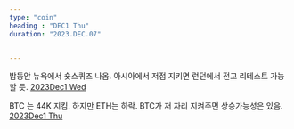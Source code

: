 ```yaml
---
type: "coin"
heading : "DEC1 Thu"
duration: "2023.DEC.07"


---
```

 


밤동안 뉴욕에서 숏스퀴즈 나옴. 아시아에서 저점 지키면 런던에서 전고 리테스트 가능할 듯. 
[2023Dec1 Wed](/todo/images/Document2023DEC1-Wed.pdf)



BTC 는 44K 지킴. 하지만 ETH는 하락. BTC가 저 자리 지켜주면 상승가능성은 있음. 
[2023Dec1 Thu](/todo/images/Document2023DEC1-Thu.pdf)




